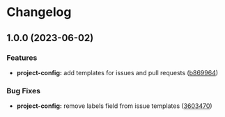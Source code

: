 # Changelog

## 1.0.0 (2023-06-02)


### Features

* **project-config:** add templates for issues and pull requests ([b869964](https://github.com/oxcabe/ifcjs-components/commit/b869964a4ec508c0672bbd71368e1ecf282d8832))


### Bug Fixes

* **project-config:** remove labels field from issue templates ([3603470](https://github.com/oxcabe/ifcjs-components/commit/36034704af02d166eebdbe22b753fbec2ee8ebdf))
